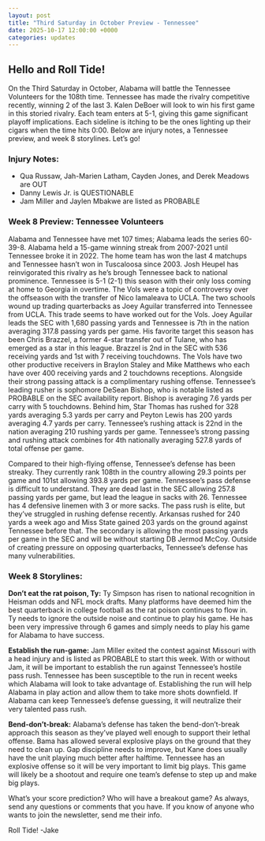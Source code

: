 ```yaml
---
layout: post
title: "Third Saturday in October Preview - Tennessee"
date: 2025-10-17 12:00:00 +0000
categories: updates
---
```


## Hello and Roll Tide!
On the Third Saturday in October, Alabama will battle the Tennessee Volunteers for the 108th time. Tennessee has made the rivalry competitive recently, winning 2 of the last 3. Kalen DeBoer will look to win his first game in this storied rivalry. Each team enters at 5-1, giving this game significant playoff implications. Each sideline is itching to be the ones lighting up their cigars when the time hits 0:00. Below are injury notes, a Tennessee preview, and week 8 storylines. Let’s go!


### **Injury Notes:**
-   Qua Russaw, Jah-Marien Latham, Cayden Jones, and Derek Meadows are OUT
-   Danny Lewis Jr. is QUESTIONABLE
-   Jam Miller and Jaylen Mbakwe are listed as PROBABLE


### **Week 8 Preview: Tennessee Volunteers**
Alabama and Tennessee have met 107 times; Alabama leads the series 60-39-8. Alabama held a 15-game winning streak from 2007-2021 until Tennessee broke it in 2022. The home team has won the last 4 matchups and Tennessee hasn’t won in Tuscaloosa since 2003. Josh Heupel has reinvigorated this rivalry as he’s brough Tennessee back to national prominence. 
Tennessee is 5-1 (2-1) this season with their only loss coming at home to Georgia in overtime. The Vols were a topic of controversy over the offseason with the transfer of Nico Iamaleava to UCLA. The two schools wound up trading quarterbacks as Joey Aguilar transferred into Tennessee from UCLA. This trade seems to have worked out for the Vols. Joey Aguilar leads the SEC with 1,680 passing yards and Tennessee is 7th in the nation averaging 317.8 passing yards per game. His favorite target this season has been Chris Brazzel, a former 4-star transfer out of Tulane, who has emerged as a star in this league. Brazzel is 2nd in the SEC with 536 receiving yards and 1st with 7 receiving touchdowns. The Vols have two other productive receivers in Braylon Staley and Mike Matthews who each have over 400 receiving yards and 2 touchdowns receptions. Alongside their strong passing attack is a complimentary rushing offense. Tennessee’s leading rusher is sophomore DeSean Bishop, who is notable listed as PROBABLE on the SEC availability report. Bishop is averaging 7.6 yards per carry with 5 touchdowns. Behind him, Star Thomas has rushed for 328 yards averaging 5.3 yards per carry and Peyton Lewis has 200 yards averaging 4.7 yards per carry. Tennessee’s rushing attack is 22nd in the nation averaging 210 rushing yards per game. Tennessee’s strong passing and rushing attack combines for 4th nationally averaging 527.8 yards of total offense per game. 

Compared to their high-flying offense, Tennessee’s defense has been streaky. They currently rank 108th in the country allowing 29.3 points per game and 101st allowing 393.8 yards per game. Tennessee’s pass defense is difficult to understand. They are dead last in the SEC allowing 257.8 passing yards per game, but lead the league in sacks with 26. Tennessee has 4 defensive linemen with 3 or more sacks. The pass rush is elite, but they’ve struggled in rushing defense recently. Arkansas rushed for 240 yards a week ago and Miss State gained 203 yards on the ground against Tennessee before that. The secondary is allowing the most passing yards per game in the SEC and will be without starting DB Jermod McCoy. Outside of creating pressure on opposing quarterbacks, Tennessee’s defense has many vulnerabilities. 


### **Week 8 Storylines:**
**Don’t eat the rat poison, Ty:** Ty Simpson has risen to national recognition in Heisman odds and NFL mock drafts. Many platforms have deemed him the best quarterback in college football as the rat poison continues to flow in. Ty needs to ignore the outside noise and continue to play his game. He has been very impressive through 6 games and simply needs to play his game for Alabama to have success. 

**Establish the run-game:** Jam Miller exited the contest against Missouri with a head injury and is listed as PROBABLE to start this week. With or without Jam, it will be important to establish the run against Tennessee’s hostile pass rush. Tennessee has been susceptible to the run in recent weeks which Alabama will look to take advantage of. Establishing the run will help Alabama in play action and allow them to take more shots downfield. If Alabama can keep Tennessee’s defense guessing, it will neutralize their very talented pass rush. 

**Bend-don’t-break:** Alabama’s defense has taken the bend-don’t-break approach this season as they’ve played well enough to support their lethal offense. Bama has allowed several explosive plays on the ground that they need to clean up. Gap discipline needs to improve, but Kane does usually have the unit playing much better after halftime. Tennessee has an explosive offense so it will be very important to limit big plays. This game will likely be a shootout and require one team’s defense to step up and make big plays. 


What’s your score prediction? Who will have a breakout game?
As always, send any questions or comments that you have. If you know of anyone who wants to join the newsletter, send me their info.

Roll Tide!
-Jake
